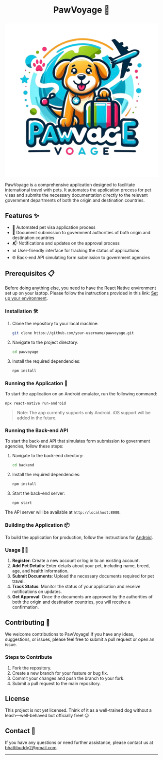 # <p align="center">PawVoyage 🐾</p>

<p align="center">
  <img src="/src/assets/images/logo.png" alt="PawVoyage Logo" />
</p>

PawVoyage is a comprehensive application designed to facilitate international travel with pets. It automates the application process for pet visas and submits the necessary documentation directly to the relevant government departments of both the origin and destination countries.

## Features ✨

- 🐶 Automated pet visa application process
- 📝 Document submission to government authorities of both origin and destination countries
- 📬 Notifications and updates on the approval process
- 📊 User-friendly interface for tracking the status of applications
- 🌐 Back-end API simulating form submission to government agencies

## Prerequisites 📋

Before doing anything else, you need to have the React Native environment set up on your laptop. Please follow the instructions provided in this link: [Set up your environment](https://reactnative.dev/docs/set-up-your-environment).

### Installation 🛠️

1. Clone the repository to your local machine:

   ```bash
   git clone https://github.com/your-username/pawvoyage.git
   ```

2. Navigate to the project directory:

   ```bash
   cd pawvoyage
   ```

3. Install the required dependencies:

   ```bash
   npm install
   ```

### Running the Application 🚀

To start the application on an Android emulator, run the following command:

```bash
npx react-native run-android
```

> Note: The app currently supports only Android. iOS support will be added in the future.

### Running the Back-end API

To start the back-end API that simulates form submission to government agencies, follow these steps:

1. Navigate to the back-end directory:

   ```bash
   cd backend
   ```

2. Install the required dependencies:

   ```bash
   npm install
   ```

3. Start the back-end server:

   ```bash
   npm start
   ```

The API server will be available at `http://localhost:8080`.

### Building the Application 📦

To build the application for production, follow the instructions for [Android](https://reactnative.dev/docs/signed-apk-android).

### Usage 🐕‍🦺

1. **Register**: Create a new account or log in to an existing account.
2. **Add Pet Details**: Enter details about your pet, including name, breed, age, and health information.
3. **Submit Documents**: Upload the necessary documents required for pet travel.
4. **Track Status**: Monitor the status of your application and receive notifications on updates.
5. **Get Approval**: Once the documents are approved by the authorities of both the origin and destination countries, you will receive a confirmation.

## Contributing 🤝

We welcome contributions to PawVoyage! If you have any ideas, suggestions, or issues, please feel free to submit a pull request or open an issue.

### Steps to Contribute

1. Fork the repository.
2. Create a new branch for your feature or bug fix.
3. Commit your changes and push the branch to your fork.
4. Submit a pull request to the main repository.

## License

This project is not yet licensed. Think of it as a well-trained dog without a leash—well-behaved but officially free! 😉

## Contact 📧

If you have any questions or need further assistance, please contact us at bhattibuddy2@gmail.com.

---
